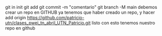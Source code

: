 git in init
git add
git commit -m "comentario"
git branch -M main
debemos crear un repo en GITHUB
ya tenemos que haber creado un repo, y hacer add origin https://github.com/patricio-utn/clases_pwei_tn_abril_UTN_Patricio.git
listo con esto tenemos nuestro repo en github